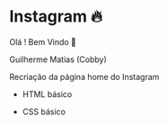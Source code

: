 # Instagram :fire:
Olá ! Bem Vindo :pray:

Guilherme Matias (Cobby)

Recriação da página home do Instagram 

- HTML básico

- CSS básico

  

